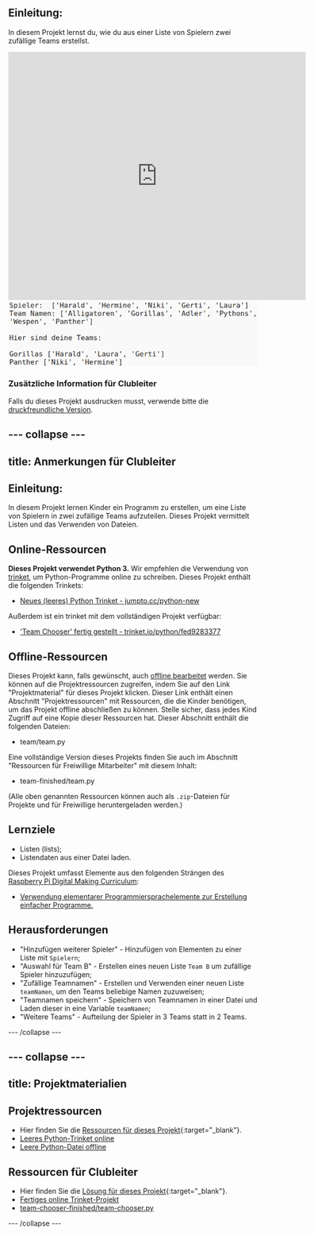 ## Einleitung:

In diesem Projekt lernst du, wie du aus einer Liste von Spielern zwei zufällige Teams erstellst.

<div class="trinket">
  <iframe src="https://trinket.io/embed/python/fed9283377?outputOnly=true&start=result" width="600" height="500" frameborder="0" marginwidth="0" marginheight="0" allowfullscreen>
  </iframe>
  <img src="images/team-finished.png">
</div>

### Zusätzliche Information für Clubleiter

Falls du dieses Projekt ausdrucken musst, verwende bitte die [druckfreundliche Version](https://projects.raspberrypi.org/de-DE/projects/team-chooser/print).

--- collapse ---
---
title: Anmerkungen für Clubleiter
---

## Einleitung:

In diesem Projekt lernen Kinder ein Programm zu erstellen, um eine Liste von Spielern in zwei zufällige Teams aufzuteilen. Dieses Projekt vermittelt Listen und das Verwenden von Dateien.

## Online-Ressourcen

**Dieses Projekt verwendet Python 3.** Wir empfehlen die Verwendung von [trinket](https://trinket.io/), um Python-Programme online zu schreiben. Dieses Projekt enthält die folgenden Trinkets:

* [Neues (leeres) Python Trinket - jumpto.cc/python-new](http://jumpto.cc/python-new)

Außerdem ist ein trinket mit dem vollständigen Projekt verfügbar:

* ['Team Chooser' fertig gestellt - trinket.io/python/fed9283377](https://trinket.io/python/fed9283377)

## Offline-Ressourcen

Dieses Projekt kann, falls gewünscht, auch [offline bearbeitet](https://www.codeclubprojects.org/en-GB/resources/python-working-offline/) werden. Sie können auf die Projektressourcen zugreifen, indem Sie auf den Link "Projektmaterial" für dieses Projekt klicken. Dieser Link enthält einen Abschnitt "Projektressourcen" mit Ressourcen, die die Kinder benötigen, um das Projekt offline abschließen zu können. Stelle sicher, dass jedes Kind Zugriff auf eine Kopie dieser Ressourcen hat. Dieser Abschnitt enthält die folgenden Dateien:

* team/team.py

Eine vollständige Version dieses Projekts finden Sie auch im Abschnitt "Ressourcen für Freiwillige Mitarbeiter" mit diesem Inhalt:

* team-finished/team.py

(Alle oben genannten Ressourcen können auch als `.zip`-Dateien für Projekte und für Freiwillige heruntergeladen werden.)

## Lernziele

* Listen (lists);
* Listendaten aus einer Datei laden.

Dieses Projekt umfasst Elemente aus den folgenden Strängen des [Raspberry Pi Digital Making Curriculum](https://rpf.io/curriculum):

* [Verwendung elementarer Programmiersprachelemente zur Erstellung einfacher Programme.](https://www.raspberrypi.org/curriculum/programming/creator)

## Herausforderungen

* "Hinzufügen weiterer Spieler" - Hinzufügen von Elementen zu einer Liste mit `Spielern`;
* "Auswahl für Team B" - Erstellen eines neuen Liste `Team B` um zufällige Spieler hinzuzufügen;
* "Zufällige Teamnamen" - Erstellen und Verwenden einer neuen Liste `teamNamen`, um den Teams beliebige Namen zuzuweisen;
* "Teamnamen speichern" - Speichern von Teamnamen in einer Datei und Laden dieser in eine Variable `teamNamen`;
* "Weitere Teams" - Aufteilung der Spieler in 3 Teams statt in 2 Teams.

--- /collapse ---

--- collapse ---
---
title: Projektmaterialien
---

## Projektressourcen

* Hier finden Sie die [Ressourcen für dieses Projekt](https://rpf.io/p/de-DE/team-chooser-go){:target="_blank"}.
* [Leeres Python-Trinket online](http://jumpto.cc/python-new)
* [Leere Python-Datei offline](resources/new-new.py)

## Ressourcen für Clubleiter

* Hier finden Sie die [Lösung für dieses Projekt](https://rpf.io/p/de-DE/team-chooser-get){:target="_blank"}.
* [Fertiges online Trinket-Projekt](https://trinket.io/python/fed9283377)
* [team-chooser-finished/team-chooser.py](resources/team-chooser-finished-team-chooser.py)

--- /collapse ---